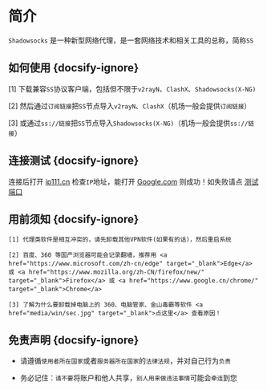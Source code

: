 <html>
<style>
@media screen and (min-width: 768px) { .mo{display:none; }
.bca{ padding:8px 8px 8px 8px; margin-bottom:15px; border:2px solid #F0F0F0 }
</style>
</head>
<body>
<div class="bca mo"> 
<img src="media/android/android.png" /> <a href="./#/android.md"> 教程</a>&nbsp;&nbsp;&nbsp;&nbsp;
<img src="media/apple/apple.png" /> <a href="./#/ios.md"> 教程</a>&nbsp;&nbsp;&nbsp;&nbsp;<font color=DarkRed>菜单@左下角</font><br/><br/>
</div>
</body>
</html>

# 简介

`Shadowsocks` 是一种新型网络代理，是一套网络技术和相关工具的总称，简称`SS`

## 如何使用 {docsify-ignore}

[1] 下载兼容`SS`协议客户端，包括但不限于`v2rayN`、`ClashX`、`Shadowsocks(X-NG)`

[2] 然后通过`订阅链接`把`SS`节点导入`v2rayN`、`ClashX`（机场一般会提供`订阅链接`）

[3] 或通过`ss://链接`把`SS`节点导入`Shadowsocks(X-NG)`（机场一般会提供`ss://链接`）

## 连接测试 {docsify-ignore}

连接后打开 [ip111.cn](http://ip111.cn/) 检查`IP`地址，能打开 [Google.com](https://www.google.com/ncr) 则成功！如失败请点 [测试端口](tcping)

## 用前须知 {docsify-ignore}

`[1] 代理类软件是相互冲突的，请先卸载其他VPN软件(如果有的话)，然后重启系统`

`[2] 百度、360 等国产浏览器可能会记录翻墙，推荐用 <a href="https://www.microsoft.com/zh-cn/edge" target="_blank">Edge</a> 或 <a href="https://www.mozilla.org/zh-CN/firefox/new/" target="_blank">Firefox</a> 或 <a href="https://www.google.cn/chrome/" target="_blank">Chrome</a>` 

`[3] 了解为什么要卸载掉电脑上的 360、电脑管家、金山毒霸等软件 <a href="media/win/sec.jpg" target="_blank">点这里</a> 查看原因！`

## 免责声明 {docsify-ignore}

* 请遵循`使用者所在国家`或者`服务器所在国家`的`法律法规`，并对自己行为`负责`

* 务必记住：`请不要`将账户和他人共享，`别人用来做违法事情`可能会`牵连`到您
